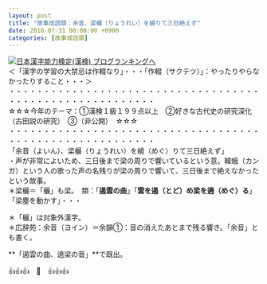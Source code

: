 ```yaml
---
layout: post
title: "故事成語類：余音、梁欐（りょうれい）を繞りて三日絶えず"
date: 2016-07-31 00:00:00 +0900
categories: [故事成語類]
---
```


[![](/syuusyuu9701/assets/images/故事成語類：余音、梁欐（りょうれい）を繞りて三日絶えず-br_c_3028_1.gif)](http://blog.with2.net/link.php?1659096:3028 "日本漢字能力検定(漢検) ブログランキングへ")[日本漢字能力検定(漢検) ブログランキングへ](http://blog.with2.net/link.php?1659096:3028)  
＜「漢字の学習の大禁忌は作輟なり」・・・「作輟（サクテツ）」：やったりやらなかったりすること・・・＞  
・・・・・・・・・・・・・・・・・・・・・・・・・・・・・・・・・・・・・・・・・・・・・・・・・・・・・・・・・  
☆☆☆今年のテーマ：①漢検１級１９９点以上　②好きな古代史の研究深化（古田説の研究）　③（非公開）　☆☆☆　　  
・・・・・・・・・・・・・・・・・・・・・・・・・・・・・・・・・・・・・・・・・・・・・・・・・・・・・・・・・  
「余音（よいん）、梁欐（りょうれい）を繞（めぐ）りて三日絶えず」  
・声が非常によいため、三日後まで梁の周りで響いているという意。韓蛾（カンガ）という人の歌った声の名残りが梁の周りで響いて、三日後まで絶えなかったという故事。  
＊梁欐＝「欐」も梁。　類：「**遏雲の曲**」「**雲を遏（とど）め梁を遶（めぐ）る**」「梁塵を動かす」・・・  
  
＊「欐」は対象外漢字。  
＊広辞苑：余音（ヨイン）＝余韻①：音の消えたあとまで残る響き。「余音」とも書く。  
  
**「遏雲の曲、遶梁の音」**で既出。  
  
👍👍👍　🐒　👍👍👍  
  